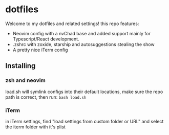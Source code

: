 # dotfiles
Welcome to my dotfiles and related settings! this repo features:
- Neovim config with a nvChad base and added support mainly for Typescript/React development.
- .zshrc with zoxide, starship and autosuggestions stealing the show
- A pretty nice iTerm config

## Installing
### zsh and neovim
load.sh will symlink configs into their default locations, make sure the repo path is correct, then run:
```bash load.sh```

### iTerm
in iTerm settings, find "load settings from custom folder or URL" and select the iterm folder with it's plist
